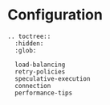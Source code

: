 # Configuration

```{eval-rst}
.. toctree::
  :hidden:
  :glob:

  load-balancing
  retry-policies
  speculative-execution
  connection
  performance-tips
```
